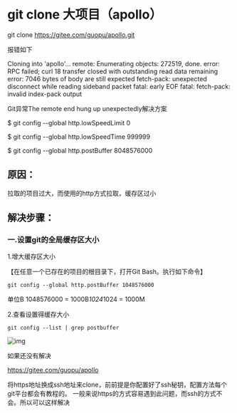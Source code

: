 # git clone 大项目（apollo）



 git clone https://gitee.com/guopu/apollo.git 

 报错如下

Cloning into 'apollo'...
remote: Enumerating objects: 272519, done.
error: RPC failed; curl 18 transfer closed with outstanding read data remaining
error: 7046 bytes of body are still expected
fetch-pack: unexpected disconnect while reading sideband packet
fatal: early EOF
fatal: fetch-pack: invalid index-pack output



Git异常The remote end hung up unexpectedly解决方案

$ git config --global http.lowSpeedLimit 0

$ git config --global http.lowSpeedTime 999999

$ git config --global http.postBuffer 8048576000 



## 原因：

拉取的项目过大，而使用的http方式拉取，缓存区过小

 

## 解决步骤：

### 一.设置git的全局缓存区大小

1.增大缓存区大小

【在任意一个已存在的项目的根目录下，打开Git Bash。执行如下命令】

```
git config --global http.postBuffer 1048576000
```

单位B
1048576000 = 1000B*1024*1024 = 1000M

 

2.查看设置得缓存大小

```
git config --list | grep postbuffer
```

![img](https://img2018.cnblogs.com/blog/978388/201912/978388-20191223151452635-829013100.png)

 

如果还没有解决

https://gitee.com/guopu/apollo

将https地址换成ssh地址来clone，前前提是你配置好了ssh秘钥，配置方法每个git平台都会有教程的。 一般来说https的方式容易遇到此问题，而ssh的方式不会。所以可以这样解决



